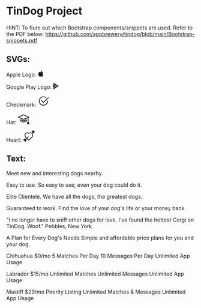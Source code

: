 # TinDog Project

HINT: To fiure out which Bootstrap components/snippets are used. Refer to the PDF below:
https://github.com/appbrewery/tindog/blob/main/Bootstrap-snippets.pdf

## SVGs:

Apple Logo:
<svg xmlns="http://www.w3.org/2000/svg" width="16" height="16" fill="currentColor"
                class="bi bi-apple mb-1" viewBox="0 0 16 16">
<path
                  d="M11.182.008C11.148-.03 9.923.023 8.857 1.18c-1.066 1.156-.902 2.482-.878 2.516.024.034 1.52.087 2.475-1.258.955-1.345.762-2.391.728-2.43Zm3.314 11.733c-.048-.096-2.325-1.234-2.113-3.422.212-2.189 1.675-2.789 1.698-2.854.023-.065-.597-.79-1.254-1.157a3.692 3.692 0 0 0-1.563-.434c-.108-.003-.483-.095-1.254.116-.508.139-1.653.589-1.968.607-.316.018-1.256-.522-2.267-.665-.647-.125-1.333.131-1.824.328-.49.196-1.422.754-2.074 2.237-.652 1.482-.311 3.83-.067 4.56.244.729.625 1.924 1.273 2.796.576.984 1.34 1.667 1.659 1.899.319.232 1.219.386 1.843.067.502-.308 1.408-.485 1.766-.472.357.013 1.061.154 1.782.539.571.197 1.111.115 1.652-.105.541-.221 1.324-1.059 2.238-2.758.347-.79.505-1.217.473-1.282Z" />
<path
                  d="M11.182.008C11.148-.03 9.923.023 8.857 1.18c-1.066 1.156-.902 2.482-.878 2.516.024.034 1.52.087 2.475-1.258.955-1.345.762-2.391.728-2.43Zm3.314 11.733c-.048-.096-2.325-1.234-2.113-3.422.212-2.189 1.675-2.789 1.698-2.854.023-.065-.597-.79-1.254-1.157a3.692 3.692 0 0 0-1.563-.434c-.108-.003-.483-.095-1.254.116-.508.139-1.653.589-1.968.607-.316.018-1.256-.522-2.267-.665-.647-.125-1.333.131-1.824.328-.49.196-1.422.754-2.074 2.237-.652 1.482-.311 3.83-.067 4.56.244.729.625 1.924 1.273 2.796.576.984 1.34 1.667 1.659 1.899.319.232 1.219.386 1.843.067.502-.308 1.408-.485 1.766-.472.357.013 1.061.154 1.782.539.571.197 1.111.115 1.652-.105.541-.221 1.324-1.059 2.238-2.758.347-.79.505-1.217.473-1.282Z" />
</svg>

Google Play Logo:
<svg xmlns="http://www.w3.org/2000/svg" width="16" height="16" fill="currentColor"
                class="bi bi-google-play mb-1" viewBox="0 0 16 16">
<path
                  d="M14.222 9.374c1.037-.61 1.037-2.137 0-2.748L11.528 5.04 8.32 8l3.207 2.96 2.694-1.586Zm-3.595 2.116L7.583 8.68 1.03 14.73c.201 1.029 1.36 1.61 2.303 1.055l7.294-4.295ZM1 13.396V2.603L6.846 8 1 13.396ZM1.03 1.27l6.553 6.05 3.044-2.81L3.333.215C2.39-.341 1.231.24 1.03 1.27Z" />
</svg>

Checkmark:
<svg xmlns="http://www.w3.org/2000/svg" height="30" fill="currentColor" class="bi bi-check2-circle"
              viewBox="0 0 16 16">
<path
                d="M2.5 8a5.5 5.5 0 0 1 8.25-4.764.5.5 0 0 0 .5-.866A6.5 6.5 0 1 0 14.5 8a.5.5 0 0 0-1 0 5.5 5.5 0 1 1-11 0z" />
<path
                d="M15.354 3.354a.5.5 0 0 0-.708-.708L8 9.293 5.354 6.646a.5.5 0 1 0-.708.708l3 3a.5.5 0 0 0 .708 0l7-7z" />
</svg>

Hat:
<svg xmlns="http://www.w3.org/2000/svg" height="30" fill="currentColor" class="bi bi-mortarboard" viewBox="0 0 16 16">
<path d="M8.211 2.047a.5.5 0 0 0-.422 0l-7.5 3.5a.5.5 0 0 0 .025.917l7.5 3a.5.5 0 0 0 .372 0L14 7.14V13a1 1 0 0 0-1 1v2h3v-2a1 1 0 0 0-1-1V6.739l.686-.275a.5.5 0 0 0 .025-.917l-7.5-3.5ZM8 8.46 1.758 5.965 8 3.052l6.242 2.913L8 8.46Z"/>
<path d="M4.176 9.032a.5.5 0 0 0-.656.327l-.5 1.7a.5.5 0 0 0 .294.605l4.5 1.8a.5.5 0 0 0 .372 0l4.5-1.8a.5.5 0 0 0 .294-.605l-.5-1.7a.5.5 0 0 0-.656-.327L8 10.466 4.176 9.032Zm-.068 1.873.22-.748 3.496 1.311a.5.5 0 0 0 .352 0l3.496-1.311.22.748L8 12.46l-3.892-1.556Z"/>
</svg>

Heart:
<svg xmlns="http://www.w3.org/2000/svg" height="30" fill="currentColor" class="bi bi-arrow-through-heart" viewBox="0 0 16 16">
<path fill-rule="evenodd" d="M2.854 15.854A.5.5 0 0 1 2 15.5V14H.5a.5.5 0 0 1-.354-.854l1.5-1.5A.5.5 0 0 1 2 11.5h1.793l.53-.53c-.771-.802-1.328-1.58-1.704-2.32-.798-1.575-.775-2.996-.213-4.092C3.426 2.565 6.18 1.809 8 3.233c1.25-.98 2.944-.928 4.212-.152L13.292 2 12.147.854A.5.5 0 0 1 12.5 0h3a.5.5 0 0 1 .5.5v3a.5.5 0 0 1-.854.354L14 2.707l-1.006 1.006c.236.248.44.531.6.845.562 1.096.585 2.517-.213 4.092-.793 1.563-2.395 3.288-5.105 5.08L8 13.912l-.276-.182a21.86 21.86 0 0 1-2.685-2.062l-.539.54V14a.5.5 0 0 1-.146.354l-1.5 1.5Zm2.893-4.894A20.419 20.419 0 0 0 8 12.71c2.456-1.666 3.827-3.207 4.489-4.512.679-1.34.607-2.42.215-3.185-.817-1.595-3.087-2.054-4.346-.761L8 4.62l-.358-.368c-1.259-1.293-3.53-.834-4.346.761-.392.766-.464 1.845.215 3.185.323.636.815 1.33 1.519 2.065l1.866-1.867a.5.5 0 1 1 .708.708L5.747 10.96Z" />
</svg>

## Text:

Meet new and interesting dogs nearby.

Easy to use.
So easy to use, even your dog could do it.

Elite Clientele.
We have all the dogs, the greatest dogs.

Guaranteed to work.
Find the love of your dog's life or your money back.

"I no longer have to sniff other dogs for love. I've found the hottest Corgi on TinDog. Woof."
Pebbles, New York

A Plan for Every Dog's Needs
Simple and affordable price plans for you and your dog.

Chihuahua
$0/mo
5 Matches Per Day
10 Messages Per Day
Unlimited App Usage

Labrador
$15/mo
Unlimited Matches
Unlimited Messages
Unlimited App Usage

Mastiff
$29/mo
Pirority Listing
Unlimited Matches & Messages
Unlimited App Usage
